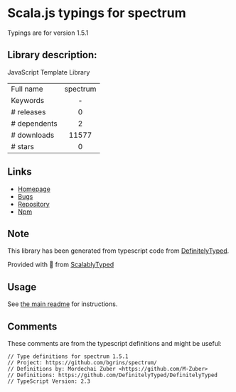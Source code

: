 
# Scala.js typings for spectrum

Typings are for version 1.5.1

## Library description:
JavaScript Template Library

|                    |                 |
| ------------------ | :-------------: |
| Full name          | spectrum |
| Keywords           | - |
| # releases         | 0 |
| # dependents       | 2 |
| # downloads        | 11577 |
| # stars            | 0 |

## Links
- [Homepage](https://github.com/spectrum/spectrum#readme)
- [Bugs](https://github.com/spectrum/spectrum/issues)
- [Repository](https://github.com/spectrum/spectrum)
- [Npm](https://www.npmjs.com/package/spectrum)
    


## Note
This library has been generated from typescript code from [DefinitelyTyped](https://definitelytyped.org).

Provided with :purple_heart: from [ScalablyTyped](https://github.com/oyvindberg/ScalablyTyped)

## Usage
See [the main readme](../../readme.md) for instructions.

## Comments

These comments are from the typescript definitions and might be useful:
```
// Type definitions for spectrum 1.5.1
// Project: https://github.com/bgrins/spectrum/
// Definitions by: Mordechai Zuber <https://github.com/M-Zuber>
// Definitions: https://github.com/DefinitelyTyped/DefinitelyTyped
// TypeScript Version: 2.3

```


